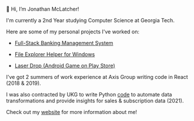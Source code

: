 👋 Hi, I’m Jonathan McLatcher!

I'm currently a 2nd Year studying Computer Science at Georgia Tech.


Here are some of my personal projects I've worked on:
* [Full-Stack Banking Management System](https://github.com/jdmclatcher/bank-management-portal)

* [File Explorer Helper for Windows](https://github.com/jdmclatcher/file-explorer-helper)

* [Laser Drop (Android Game on Play Store)](https://play.google.com/store/apps/details?id=com.EmpoweredPixel.LaserDrop)

I've got 2 summers of work experience at Axis Group writing code in React (2018 & 2019).

I was also contracted by UKG to write Python [code](https://github.com/jdmclatcher/excel-data-transforms) to automate data transformations and provide insights for sales & subscription data (2021).

Check out my [website](https://jdmclatcher.com) for more information about me!

<!---
jdmclatcher/jdmclatcher is a ✨ special ✨ repository because its `README.md` (this file) appears on your GitHub profile.
You can click the Preview link to take a look at your changes.
--->
